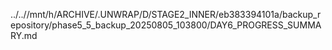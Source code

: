 ../..//mnt/h/ARCHIVE/.UNWRAP/D/STAGE2_INNER/eb383394101a/backup_repository/phase5_5_backup_20250805_103800/DAY6_PROGRESS_SUMMARY.md